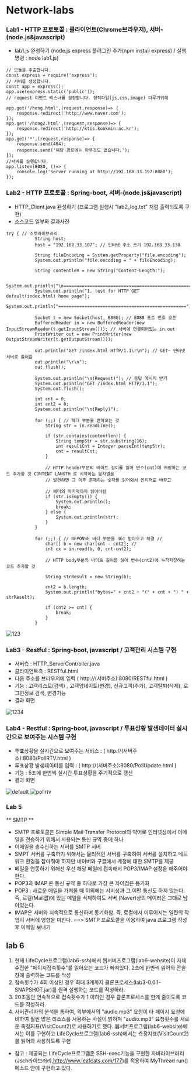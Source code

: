 # Network-labs

### Lab1 - HTTP 프로토콜 : 클라이언트(Chrome브라우저), 서버-(node.js&javascript)
 - lab1.js 완성하기 (node.js express 플러그인 추가(npm install express) / 실행 명령 : node lab1.js)
```
// 모듈을 추출합니다.
const express = require('express');
// 서버를 생성합니다.
const app = express();
app.use(express.static('public'));
// request 이벤트 리스너를 설정합니다. 정적파일(js,css,image) 다루기위해

app.get('/hong.html',(request,response)=> {
    response.redirect('http://www.naver.com');
});
app.get('/hong2.html',(request,response)=> {
    response.redirect('http://ktis.kookmin.ac.kr');
});
app.get('*',(request,response)=> {
    response.send(404);
    response.send('해당 경로에는 아무것도 없습니다.');
});
//서버를 실행합니다.
app.listen(8080, ()=> {
    console.log('Server running at http://192.168.33.197:8080');
});
```

### Lab2 - HTTP 프로토콜 : Spring-boot, 서버-(node.js&javascript)
 - HTTP_Client.java 완성하기 (프로그램 실행시 "lab2_log.txt" 처럼 출력되도록 구현)
 - 소스코드 일부와 결과사진
 ```
 try { // 소켓라이브러리
			String host;
			host = "192.168.33.107"; // 인터넷 주소 쓰기 192.168.33.138

			String fileEncoding = System.getProperty("file.encoding");
			System.out.println("file.encoding = " + fileEncoding);

			String contentlen = new String("Content-Length:");

			System.out.println("\n=================================================");
			System.out.println("1. test for HTTP GET default(index.html) home page");
			System.out.println("=================================================");

			Socket t = new Socket(host, 8080); // 8080 포트 번호 오픈
			BufferedReader in = new BufferedReader(new InputStreamReader(t.getInputStream())); // 서버에 연결되어있는 in,out
			PrintWriter out = new PrintWriter(new OutputStreamWriter(t.getOutputStream()));

			out.println("GET /index.html HTTP/1.1\r\n"); // GET~ 인터넷 서버로 흘러감
			out.println("\r\n");
			out.flush();

			System.out.println("\n(Request)"); // 응답 메시지 받기
			System.out.println("GET /index.html HTTP/1.1");
			System.out.flush();

			int cnt = 0;
			int cnt2 = 0;
			System.out.println("\n(Reply)");

			for (;;) { // 헤더 부분을 받아오는 것
				String str = in.readLine();

				if (str.contains(contentlen)) {
					String tempStr = str.substring(16);
					int resultCnt = Integer.parseInt(tempStr);
					cnt = resultCnt;
				}
				
				// HTTP header부분의 바이트 길이를 읽어 변수(cnt)에 저장하는 코드 추가할 것 CONTENT LANGTH 로 시작하는 문자열을
				// 발견하면 그 이후 존재하는 숫자를 읽어와서 인티저로 바꾸고

				// 헤더의 마지막까지 읽어야됨
				if (str.isEmpty()) {
					System.out.println();
					break;
				} else {
					System.out.println(str);
				}
			}

			for (;;) { // REPONSE 바디 부분을 361 받아오고 해결 //
				char[] b = new char[cnt - cnt2]; //
				int cx = in.read(b, 0, cnt-cnt2);
				
				// HTTP body부분의 바이트 길이를 읽어 변수(cnt2)에 누적저장하는 코드 추가할 것
				
				String strResult = new String(b);
					
				cnt2 = b.length;
				System.out.println("bytes=" + cnt2 + "(" + cnt + ") " + strResult);
				
				if (cnt2 >= cnt) {
					break;
				}
			}
```
![123](https://user-images.githubusercontent.com/26623547/39110125-d776aaa8-470a-11e8-828a-e7558ca5b85c.JPG)

### Lab3 - Restful : Spring-boot, javascript / 고객관리 시스템 구현
 - 서버측 : HTTP_ServerController.java
 - 클라이언트측 : RESTful.html
 - 다음 주소를 브라우저에 입력 ( http://(서버주소):8080/RESTful.html )
 - 기능 : 고객리스트(검색) , 고객업데이트(변경), 신규고객(추가), 고객탈퇴(삭제), 로그인정보 검색, 변경기능 
 - 결과 화면
 
 ![1234](https://user-images.githubusercontent.com/26623547/39163335-001afcb6-47b5-11e8-8735-c41004b8fa12.jpg)
 
### Lab4 - Restful : Spring-boot, javascript / 투표상황 발생데이터 실시간으로 보여주는 시스템 구현
 - 투표상황을 실시간으로 보여주는 서비스 : ( http://(서버주소):8080/PollRTV.html )
 - 투표상황 발생데이터를 입력 : ( http://(서버주소):8080/PollUpdate.html )
 - 기능 : 5초에 한번씩 실시간 투표상황을 주기적으로 갱신
 - 결과 화면
 
![default](https://user-images.githubusercontent.com/26623547/39163155-30da771a-47b4-11e8-9875-112ff26e69a2.jpg)
![pollrtv](https://user-images.githubusercontent.com/26623547/39163157-3217d6ae-47b4-11e8-8542-d80d14dbf13d.jpg)

### Lab 5
 ** SMTP **
 - SMTP 프로토콜은 Simple Mail Transfer Protocol의 약어로 인터넷상에서 이메일을 전송하기 위해서 사용되는 통신 규약 중에 하나
 - 이메일을 송수신하는 서버를 SMTP 서버
 - SMPT 서버를 구축하기 위해서는 물리적인 서버를 구축하여 서버를 설치하고 네트워크 환경을 잡아줘야 하지만 네이버와 구글에서 계정에 대한 SMTP를 제공 
 - 메일을 연동하기 위해선 우선 해당 메일에 접속해서 POP3/IMAP 설정을 해주어야 한다.
 - POP3과 IMAP 은 통신 규약 중 하나로 가장 큰 차이점은 동기화
 - POP3 : 새로운 메일을 가져올 때 이외에는 서버상과 그 어떤 통신도 하지 않는다. 즉, 로컬(Mail앱)에 있는 메일을 삭제하여도
서버 (Naver)상의 메이리은 그대로 남아있는다. 
 - IMAP은 서버와 지속적으로 통신하며 동기화함. 즉, 로컬에서 이루어지는 일련의 작업이 서버에 영향을 미친다.
==> SMTP 프로토콜을 이용하여 java 프로그램 작성 후 이메일 보내기

## lab 6
1) 현재 LifeCycle프로그램(lab6-ssh)에서 웹서버프로그램(lab6-website)이 자체수집한 "페이지접속횟수"를 읽어오는 코드가 빠져있다.
   2초에 한번씩 읽어와 콘솔창에 출력하는 코드를 작성
2) 접속횟수가 4회 이상인 경우 최대 3개까지 클론프로세스(lab3-0.0.1-SNAPSHOT.jar)를 원격 실행하는 코드를 작성하라.
3) 20초동안 연속적으로 접속횟수가 1 이하인 경우 클론프로세스를 한개 줄이도록 코드를 작성하라.
4) 서버관리자의 분석을 통하여, 외부에서의 "audio.mp3" 요청이 타 페이지 요청에 비하여 훨씬 많은 리소스를 사용하는 사실이 밝혀져
   "audio.mp3" 요청횟수를 새로운 측정지표(VisitCount2)로 사용하기로 했다. 웹서버프로그램(lab6-website)에서는 이를 구현하고
   LifeCycle프로그램(lab6-ssh)에서는 측정지표(VisitCount2)를 읽어와 사용하도록 구현
- 참고 : 제공되는 LifeCycle프로그램은 SSH-exec기능을 구현한 자바라이브러리 (Jsch라이브러리,http://www.leafcats.com/177)를 적용하여          MyThread run()메소드 안에 구현하고 있다.

